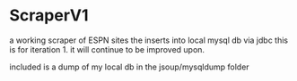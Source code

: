 # ScraperV1
a working scraper of ESPN sites the inserts into local mysql db via jdbc 
this is for iteration 1. it will continue to be improved upon. 

included is a dump of my local db in the jsoup/mysqldump folder

